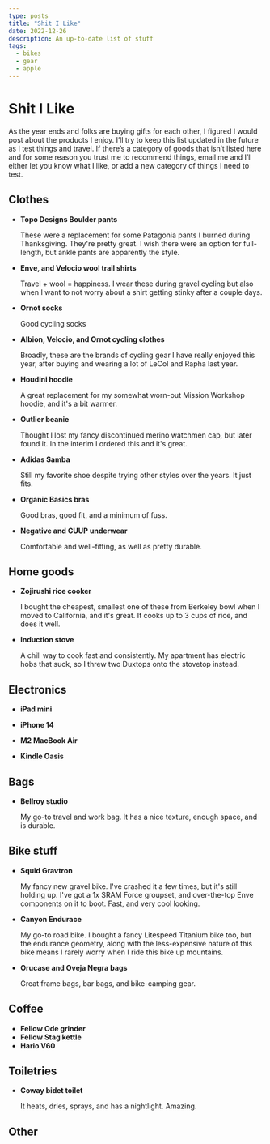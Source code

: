 ```yaml
---
type: posts
title: "Shit I Like"
date: 2022-12-26
description: An up-to-date list of stuff
tags:
  - bikes 
  - gear
  - apple
---
```


# Shit I Like

As the year ends and folks are buying gifts for each other, I figured I would post about the products I enjoy. I’ll try to keep this list updated in the  future as I test things and travel. If there’s a category of goods that isn’t listed here and for some reason you trust me to recommend things, email me and I’ll either let you know what I like, or add a new category of things I need to test.

## Clothes

- **Topo Designs Boulder pants**

   These were a replacement for some Patagonia pants I burned during Thanksgiving. They're pretty great. I wish there were an option for full-length, but ankle pants are apparently the style.

- **Enve, and Velocio wool trail shirts**
   
   Travel + wool = happiness. I wear these during gravel cycling but also when I want to not worry about a shirt getting stinky after a couple days.

- **Ornot socks**
   
   Good cycling socks

- **Albion, Velocio, and Ornot cycling clothes**
   
   Broadly, these are the brands of cycling gear I have really enjoyed this year, after buying and wearing a lot of LeCol and Rapha last year.

- **Houdini hoodie**
   
   A great replacement for my somewhat worn-out Mission Workshop hoodie, and it's a bit warmer.

- **Outlier beanie**
   
   Thought I lost my fancy discontinued merino watchmen cap, but later found it. In the interim I ordered this and it's great.

- **Adidas Samba**
   
   Still my favorite shoe despite trying other styles over the years. It just fits.

- **Organic Basics bras**
   
   Good bras, good fit, and a minimum of fuss.

- **Negative and CUUP underwear**
   
   Comfortable and well-fitting, as well as pretty durable.

## Home goods

- **Zojirushi rice cooker**
   
   I bought the cheapest, smallest one of these from Berkeley bowl when I moved to California, and it's great. It cooks up to 3 cups of rice, and does it well.

- **Induction stove**
   
   A chill way to cook fast and consistently. My apartment has electric hobs that suck, so I threw two Duxtops onto the stovetop instead.

## Electronics

- **iPad mini**

- **iPhone 14**

- **M2 MacBook Air**

- **Kindle Oasis**

## Bags

- **Bellroy studio**
   
   My go-to travel and work bag. It has a nice texture, enough space, and is durable.

## Bike stuff

- **Squid Gravtron**

   My fancy new gravel bike. I've crashed it a few times, but it's still holding up. I've got a 1x SRAM Force groupset, and over-the-top Enve components on it to boot. Fast, and very cool looking.

- **Canyon Endurace**
   
   My go-to road bike. I bought a fancy Litespeed Titanium bike too, but the endurance geometry, along with the less-expensive nature of this bike means I rarely worry when I ride this bike up mountains.

- **Orucase and Oveja Negra bags**

   Great frame bags, bar bags, and bike-camping gear. 

## Coffee

- **Fellow Ode grinder**
- **Fellow Stag kettle**
- **Hario V60**

## Toiletries

- **Coway bidet toilet**
   
   It heats, dries, sprays, and has a nightlight. Amazing.

## Other
